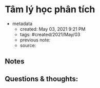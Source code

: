 ---
---

# Tâm lý học phân tích

- metadata
	- created: May 03, 2021 9:21 PM
	- tags:  #created/2021/May/03
	- previous note: 
	- source: 

## Notes

## Questions & thoughts:

